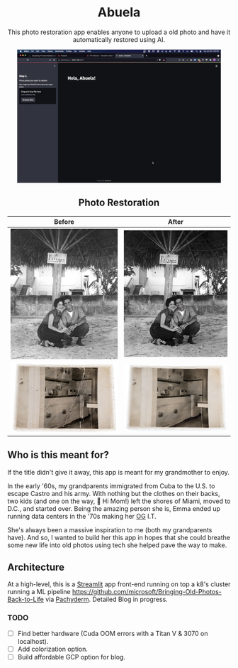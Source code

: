 <h1 align="center">
	Abuela
</h1>
<p align="center">
	This photo restoration app enables anyone to upload a old photo and have it automatically restored using AI.
</p> 
<p align="center">
  <img width="460" height="300" src="imgs/Abuela_mvp.gif">
</p>

<h2 align="center">
	Photo Restoration
</h2>


| Before | After |
| :---:  | :---: | 
| ![](imgs/E-R-Honeymoon.jpg) | ![](imgs/After-E-R-Honeymoon.png) |
| ![](imgs/640-Cuba-House-Kitchen.jpg) | ![](imgs/restored-640-Cuba-House-Kitchen.png) |


## Who is this meant for?
If the title didn't give it away, this app is meant for my grandmother to enjoy.

In the early '60s, my grandparents immigrated from Cuba to the U.S. to escape Castro and his army. With nothing but the clothes on their backs, two kids (and one on the way, 👋 Hi Mom!) left the shores of Miami, moved to D.C., and started over. Being the amazing person she is, Emma ended up running data centers in the '70s making her [OG](https://www.dictionary.com/e/slang/og/) I.T.

She's always been a massive inspiration to me (both my grandparents have). And so, I wanted to build her this app in hopes that she could breathe some new life into old photos using tech she helped pave the way to make.

## Architecture
At a high-level, this is a [Streamlit](streamlit.io) app front-end running on top a k8's cluster running a ML pipeline https://github.com/microsoft/Bringing-Old-Photos-Back-to-Life via [Pachyderm](https://pachyderm.com). Detailed Blog in progress.

### TODO
- [ ] Find better hardware (Cuda OOM errors with a Titan V & 3070 on localhost).  
- [ ] Add colorization option. 
- [ ] Build affordable GCP option for blog. 
